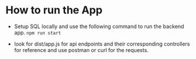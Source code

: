 # How to run the App   

* Setup SQL locally and use the following command to run the backend app.
    `npm run start`

* look for dist/app.js for api endpoints and their corresponding controllers for reference and use postman or curl for the requests.